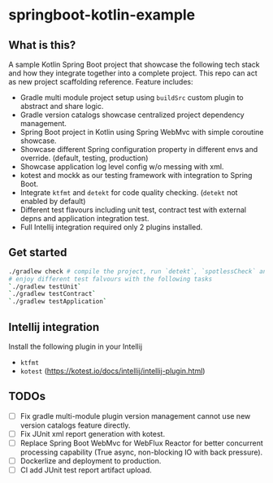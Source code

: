 # springboot-kotlin-example

## What is this?

A sample Kotlin Spring Boot project that showcase the following tech stack and how they integrate together into a
complete project. This repo can act as new project scaffolding reference. Feature includes:

- Gradle multi module project setup using `buildSrc` custom plugin to abstract and share logic.
- Gradle version catalogs showcase centralized project dependency management.
- Spring Boot project in Kotlin using Spring WebMvc with simple coroutine showcase.
- Showcase different Spring configuration property in different envs and override. (default, testing, production)
- Showcase application log level config w/o messing with xml.
- kotest and mockk as our testing framework with integration to Spring Boot.
- Integrate `ktfmt` and `detekt` for code quality checking. (`detekt` not enabled by default)
- Different test flavours including unit test, contract test with external depns and application integration test.
- Full Intellij integration required only 2 plugins installed.

## Get started

```bash
./gradlew check # compile the project, run `detekt`, `spotlessCheck` and `test`
# enjoy different test falvours with the following tasks
`./gradlew testUnit`
`./gradlew testContract`
`./gradlew testApplication`
```

## Intellij integration

Install the following plugin in your Intellij

* `ktfmt`
* `kotest` (https://kotest.io/docs/intellij/intellij-plugin.html)

## TODOs

- [ ] Fix gradle multi-module plugin version management cannot use new version catalogs feature directly.
- [ ] Fix JUnit xml report generation with kotest.
- [ ] Replace Spring Boot WebMvc for WebFlux Reactor for better concurrent processing capability (True async,
  non-blocking IO with back pressure).
- [ ] Dockerlize and deployment to production.
- [ ] CI add JUnit test report artifact upload.
